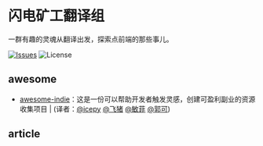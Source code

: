 # 闪电矿工翻译组

一群有趣的灵魂从翻译出发，探索点前端的那些事儿。

[![Issues](https://img.shields.io/github/issues/lightningminers/article.svg)](https://github.com/lightningminers/article/issues) ![License](https://img.shields.io/github/license/lightningminers/article.svg)

## awesome

- [awesome-indie](hhttps://github.com/icepy/awesome-indie/blob/master/README-ZH.md)：这是一份可以帮助开发者触发灵感，创建可盈利副业的资源收集项目 | (译者：[@icepy](https://github.com/icepy) [@飞猪](https://github.com/Xixi20160512) [@敏菲](https://github.com/chenmf6) [@郭可](https://github.com/sichenguo))

## article

